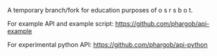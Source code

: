 A temporary branch/fork for education purposes of o s r s b o t.

For example API and example script: https://github.com/phargob/api-example

For experimental python API: https://github.com/phargob/api-python

